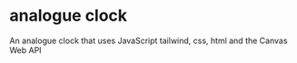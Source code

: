 # analogue clock

An analogue clock that uses JavaScript tailwind, css,  html and the Canvas Web API
